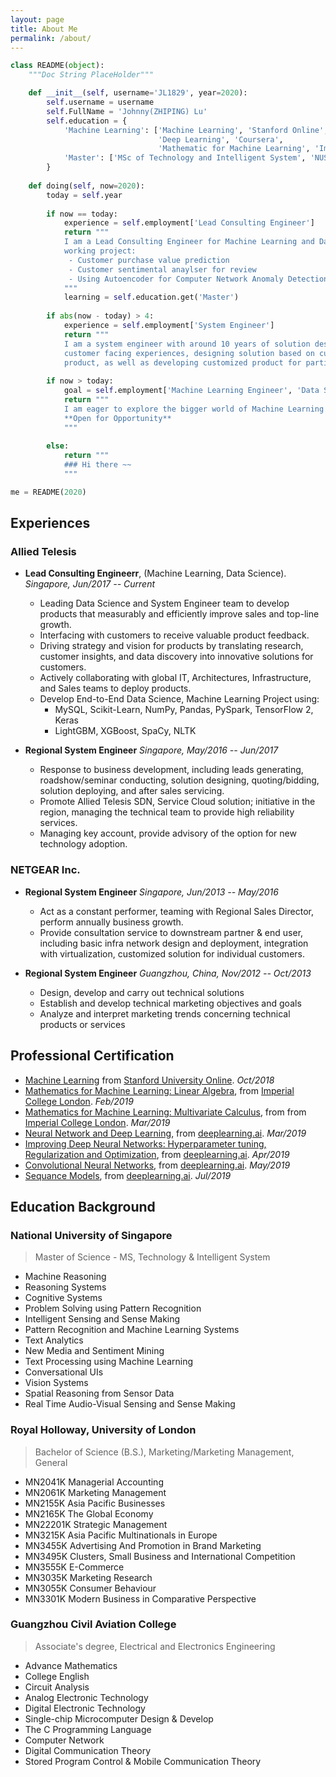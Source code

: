 ```yaml
---
layout: page
title: About Me
permalink: /about/
---
```


```python
class README(object):
    """Doc String PlaceHolder"""

    def __init__(self, username='JL1829', year=2020):
        self.username = username
        self.FullName = 'Johnny(ZHIPING) Lu'
        self.education = {
            'Machine Learning': ['Machine Learning', 'Stanford Online',
                                 'Deep Learning', 'Coursera',
                                 'Mathematic for Machine Learning', 'Imperial College London'],
            'Master': ['MSc of Technology and Intelligent System', 'NUS'], 
        }
    
    def doing(self, now=2020):
        today = self.year
        
        if now == today:
            experience = self.employment['Lead Consulting Engineer']
            return """
            I am a Lead Consulting Engineer for Machine Learning and Data Science, current
            working project:
             - Customer purchase value prediction
             - Customer sentimental anaylser for review
             - Using Autoencoder for Computer Network Anomaly Detection.
            """
            learning = self.education.get('Master')
            
        if abs(now - today) > 4:
            experience = self.employment['System Engineer']
            return """
            I am a system engineer with around 10 years of solution design and 
            customer facing experiences, designing solution based on current
            product, as well as developing customized product for particular requirement."""
            
        if now > today:
            goal = self.employment['Machine Learning Engineer', 'Data Scientist']
            return """
            I am eager to explore the bigger world of Machine Learning and Data Science.
            **Open for Opportunity**
            """
            
        else:
            return """
            ### Hi there ~~
            """

me = README(2020)
```


## Experiences

### Allied Telesis
- **Lead Consulting Engineerr**, (Machine Learning, Data Science).
*Singapore, Jun/2017 -- Current*

    - Leading Data Science and System Engineer team to develop products that measurably and efficiently improve sales and top-line growth.
    - Interfacing with customers to receive valuable product feedback.
    - Driving strategy and vision for products by translating research, customer insights, and data discovery into innovative solutions for customers. 
    - Actively collaborating with global IT, Architectures, Infrastructure, and Sales teams to deploy products.
    - Develop End-to-End Data Science, Machine Learning Project using: 
        - MySQL, Scikit-Learn, NumPy, Pandas, PySpark, TensorFlow 2, Keras
        - LightGBM, XGBoost, SpaCy, NLTK

- **Regional System Engineer** 
*Singapore, May/2016 -- Jun/2017*
    - Response to business development, including leads generating, roadshow/seminar conducting, solution designing, quoting/bidding, solution deploying, and after sales servicing. 
    - Promote Allied Telesis SDN, Service Cloud solution; initiative in the region, managing the technical team to provide high reliability services. 
    - Managing key account, provide advisory of the option for new technology adoption. 


### NETGEAR Inc.
- **Regional System Engineer**
*Singapore, Jun/2013 -- May/2016*
    - Act as a constant performer, teaming with Regional Sales Director, perform annually business growth. 
    - Provide consultation service to downstream partner & end user, including basic infra network design and deployment, integration with virtualization, customized solution for individual customers. 

- **Regional System Engineer**
*Guangzhou, China, Nov/2012 -- Oct/2013*
    - Design, develop and carry out technical solutions 
    - Establish and develop technical marketing objectives and goals 
    - Analyze and interpret marketing trends concerning technical products or services


## Professional Certification
* [Machine Learning](https://www.coursera.org/account/accomplishments/verify/M9QF62R25BUR) from [Stanford University Online](https://online.stanford.edu). *Oct/2018*
* [Mathematics for Machine Learning: Linear Algebra](https://www.coursera.org/account/accomplishments/verify/NW6MCXFBX47G), from [Imperial College London](https://www.imperial.ac.uk). *Feb/2019*
* [Mathematics for Machine Learning: Multivariate Calculus](https://www.coursera.org/account/accomplishments/verify/X64UR4U3AQFA), from from [Imperial College London](https://www.imperial.ac.uk). *Mar/2019*
* [Neural Network and Deep Learning](https://www.coursera.org/account/accomplishments/certificate/HY9746KQFZDD), from [deeplearning.ai](https://deeplearning.ai). *Mar/2019*
* [Improving Deep Neural Networks: Hyperparameter tuning, Regularization and Optimization](https://www.coursera.org/account/accomplishments/certificate/KRJRFJKGF4RE), from [deeplearning.ai](https://deeplearning.ai). *Apr/2019*
* [Convolutional Neural Networks](https://www.coursera.org/account/accomplishments/certificate/64Q5LSDGCVNN), from [deeplearning.ai](https://deeplearning.ai). *May/2019*
* [Sequance Models](https://www.coursera.org/account/accomplishments/certificate/7DVELPA6RWFP), from [deeplearning.ai](https://deeplearning.ai). *Jul/2019*


## Education Background

### National University of Singapore
> Master of Science - MS, Technology & Intelligent System
* Machine Reasoning
* Reasoning Systems
* Cognitive Systems
* Problem Solving using Pattern Recognition
* Intelligent Sensing and Sense Making
* Pattern Recognition and Machine Learning Systems
* Text Analytics
* New Media and Sentiment Mining
* Text Processing using Machine Learning
* Conversational UIs
* Vision Systems
* Spatial Reasoning from Sensor Data
* Real Time Audio-Visual Sensing and Sense Making

### Royal Holloway, University of London
> Bachelor of Science (B.S.), Marketing/Marketing Management, General
* MN2041K Managerial Accounting
* MN2061K Marketing Management
* MN2155K Asia Pacific Businesses
* MN2165K The Global Economy
* MN22201K Strategic Management
* MN3215K Asia Pacific Multinationals in Europe
* MN3455K Advertising And Promotion in Brand Marketing
* MN3495K Clusters, Small Business and International Competition
* MN3555K E-Commerce
* MN3035K Marketing Research
* MN3055K Consumer Behaviour
* MN3301K Modern Business in Comparative Perspective

### Guangzhou Civil Aviation College
> Associate's degree, Electrical and Electronics Engineering
* Advance Mathematics
* College English
* Circuit Analysis
* Analog Electronic Technology
* Digital Electronic Technology
* Single-chip Microcomputer Design & Develop
* The C Programming Language
* Computer Network
* Digital Communication Theory
* Stored Program Control & Mobile Communication Theory


